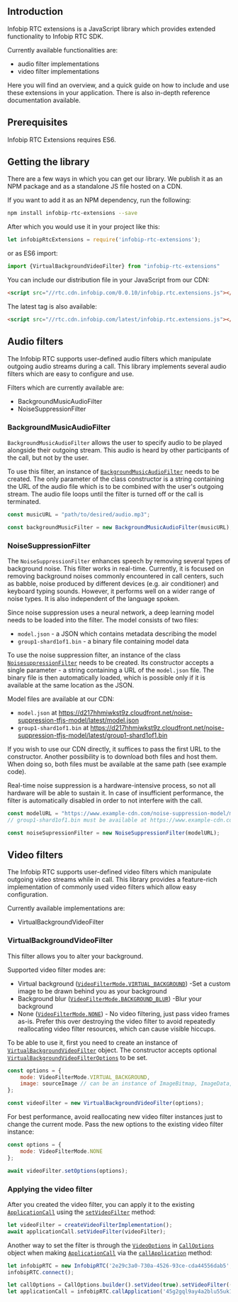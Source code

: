 ## Introduction

Infobip RTC extensions is a JavaScript library which provides extended functionality to Infobip RTC SDK.

Currently available functionalities are:

- audio filter implementations
- video filter implementations

Here you will find an overview, and a quick guide on how to include and use these extensions in your application.
There is also in-depth reference documentation available.

## Prerequisites

Infobip RTC Extensions requires ES6.

## Getting the library

There are a few ways in which you can get our library.
We publish it as an NPM package and as a standalone JS file hosted on a CDN.

If you want to add it as an NPM dependency, run the following:

```bash
npm install infobip-rtc-extensions --save
```

After which you would use it in your project like this:

```javascript
let infobipRtcExtensions = require('infobip-rtc-extensions');
```

or as ES6 import:

```javascript
import {VirtualBackgroundVideoFilter} from "infobip-rtc-extensions"
```

You can include our distribution file in your JavaScript from our CDN:

```html
<script src="//rtc.cdn.infobip.com/0.0.10/infobip.rtc.extensions.js"></script>
```

The latest tag is also available:

```html
<script src="//rtc.cdn.infobip.com/latest/infobip.rtc.extensions.js"></script>
```

## Audio filters

The Infobip RTC supports user-defined audio filters which manipulate outgoing audio streams during a call. This library
implements several audio filters which are easy to configure and use.

Filters which are currently available are:

- BackgroundMusicAudioFilter
- NoiseSuppressionFilter

### BackgroundMusicAudioFilter

`BackgroundMusicAudioFilter` allows the user to specify audio to be played alongside their outgoing stream. This audio is heard by other participants of the call, but not by the user.

To use this filter, an instance of
[`BackgroundMusicAudioFilter`](https://github.com/infobip/infobip-rtc-extensions-js/wiki/BackgroundMusicAudioFilter) needs to be created. The only parameter of the class constructor is a string containing the URL of the audio file which is to be combined with the user's outgoing stream. The audio file loops until the filter is turned off or the call is terminated.

```javascript
const musicURL = "path/to/desired/audio.mp3";

const backgroundMusicFilter = new BackgroundMusicAudioFilter(musicURL);
```

### NoiseSuppressionFilter

The `NoiseSuppressionFilter` enhances speech by removing several types of background noise. This filter works in real-time.
Currently, it is focused on removing background noises commonly encountered in call centers, such as babble, noise produced by different 
devices (e.g. air conditioner) and keyboard typing sounds. However, it performs well on a wider range of noise types. It is also independent
of the language spoken.

Since noise suppression uses a neural network, a deep learning model needs to be loaded into the filter.
The model consists of two files: 
- `model.json` - a JSON which contains metadata describing the model
- `group1-shard1of1.bin` - a binary file containing model data

To use the noise suppression filter, an instance of the class 
[`NoisesuppressionFilter`](https://github.com/infobip/infobip-rtc-extensions-js/wiki/NoiseSuppressionFilter) needs to be created.
Its constructor accepts a single parameter - a string containing a URL of the `model.json` file. The binary file is then automatically
loaded, which is possible only if it is available at the same location as the JSON.

Model files are available at our CDN:
- `model.json` at https://d217hhmiwkst9z.cloudfront.net/noise-suppression-tfjs-model/latest/model.json
- `group1-shard1of1.bin` at https://d217hhmiwkst9z.cloudfront.net/noise-suppression-tfjs-model/latest/group1-shard1of1.bin

If you wish to use our CDN directly, it suffices to pass the first URL to the constructor. Another possibility is to download both files
and host them. When doing so, both files must be available at the same path (see example code).

Real-time noise suppression is a hardware-intensive process, so not all hardware will be able to sustain it. In case of insufficient performance,
the filter is automatically disabled in order to not interfere with the call.

```javascript
const modelURL = "https://www.example-cdn.com/noise-suppression-model/model.json";
// group1-shard1of1.bin must be available at https://www.example-cdn.com/noise-suppression-model/group1-shard1of1.bin

const noiseSupressionFilter = new NoiseSuppressionFilter(modelURL);
```

## Video filters

The Infobip RTC supports user-defined video filters which manipulate outgoing video streams while in call. This library
provides a feature-rich implementation of commonly used video filters which allow easy configuration.

Currently available implementations are:

- VirtualBackgroundVideoFilter

### VirtualBackgroundVideoFilter

This filter allows you to alter your background.

Supported video filter modes are:

- Virtual background
  ([`VideoFilterMode.VIRTUAL_BACKGROUND`](https://github.com/infobip/infobip-rtc-extensions-js/wiki/VideoFilterMode#virtual-background))
  -Set a custom image to be drawn behind you as your background
- Background blur
  ([`VideoFilterMode.BACKGROUND_BLUR`](https://github.com/infobip/infobip-rtc-extensions-js/wiki/VideoFilterMode#background-blur))
  -Blur your background
- None ([`VideoFilterMode.NONE`](https://github.com/infobip/infobip-rtc-extensions-js/wiki/VideoFilterMode#none)) - No
  video filtering, just pass video frames as-is. Prefer this over destroying the video filter to avoid repeatedly
  reallocating video filter resources, which can cause visible hiccups.

To be able to use it, first you need to create an instance
of [`VirtualBackgroundVideoFilter`](https://github.com/infobip/infobip-rtc-extensions-js/wiki/VirtualBackgroundVideoFilter)
object. The constructor accepts optional
[`VirtualBackgroundVideoFilterOptions`](https://github.com/infobip/infobip-rtc-extensions-js/wiki/VirtualBackgroundVideoFilterOptions)
to be set.

```javascript
const options = {
    mode: VideoFilterMode.VIRTUAL_BACKGROUND,
    image: sourceImage // can be an instance of ImageBitmap, ImageData, HTMLImageElement, …
};

const videoFilter = new VirtualBackgroundVideoFilter(options);
```

For best performance, avoid reallocating new video filter instances just to change the current mode. Pass the new
options to the existing video filter instance:

```javascript
const options = {
    mode: VideoFilterMode.NONE
};

await videoFilter.setOptions(options);
``` 

### Applying the video filter

After you created the video filter, you can apply it to the
existing [`ApplicationCall`](https://github.com/infobip/infobip-rtc-js/wiki/ApplicationCall) using
the [`setVideoFilter`](https://github.com/infobip/infobip-rtc-js/wiki/ApplicationCall#set-video-filter) method:

```javascript
let videoFilter = createVideoFilterImplementation();
await applicationCall.setVideoFilter(videoFilter);
```

Another way to set the filter is through
the [`VideoOptions`](https://github.com/infobip/infobip-rtc-js/wiki/VideoOptions)
in [`CallOptions`](https://github.com/infobip/infobip-rtc-js/wiki/CallOptions) object when
making [`ApplicationCall`](https://github.com/infobip/infobip-rtc-js/wiki/ApplicationCall) via
the [`callApplication`](https://github.com/infobip/infobip-rtc-js/wiki/InfobipRTC#call-application) method:

```javascript
let infobipRTC = new InfobipRTC('2e29c3a0-730a-4526-93ce-cda44556dab5', {debug: true});
infobipRTC.connect();

let callOptions = CallOptions.builder().setVideo(true).setVideoFilter(() => createVideoFilterImplementation()).build()
let applicationCall = infobipRTC.callApplication('45g2gql9ay4a2blu55uk1628', callOptions);
```
